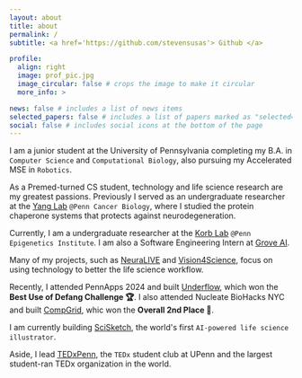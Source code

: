 ```yaml
---
layout: about
title: about
permalink: /
subtitle: <a href='https://github.com/stevensusas'> Github </a>

profile:
  align: right
  image: prof_pic.jpg
  image_circular: false # crops the image to make it circular
  more_info: >

news: false # includes a list of news items
selected_papers: false # includes a list of papers marked as "selected={true}"
social: false # includes social icons at the bottom of the page
---
```


I am a junior student at the University of Pennsylvania completing my B.A. in `Computer Science` and `Computational Biology`, also pursuing my Accelerated MSE in `Robotics`.

As a Premed-turned CS student, technology and life science research are my greatest passions. Previously I served as an undergraduate researcher at the [Yang Lab](https://www.med.upenn.edu/yanglab/) `@Penn Cancer Biology`, where I studied the protein chaperone systems that protects against neurodegeneration.

Currently, I am a undergraduate researcher at the [Korb Lab](https://www.korblab.com/) `@Penn Epigenetics Institute`. I am also a Software Engineering Intern at [Grove AI](https://grovetrials.com/).

Many of my projects, such as [NeuraLIVE](https://stevensusas.github.io/projects/neuralive/) and [Vision4Science](https://stevensusas.github.io/projects/vision4science/), focus on using technology to better the life science workflow.

Recently, I attended PennApps 2024 and built [Underflow](https://stevensusas.github.io/projects/underflow/), which won the **Best Use of Defang Challenge 🏆**. I also attended Nucleate BioHacks NYC and built [CompGrid](https://stevensusas.github.io/projects/compgrid/), whic won the **Overall 2nd Place 🥈**.

I am currently building [SciSketch](https://stevensusas.github.io/projects/scisketch/), the world's first `AI-powered life science illustrator`.

Aside, I lead [TEDxPenn](https://www.tedx-penn.com/), the `TEDx` student club at UPenn and the largest student-ran TEDx organization in the world.
